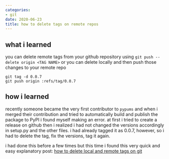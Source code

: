 ```yaml
---
categories:
- git
date: 2020-06-23
title: how to delete tags on remote repos
---
```


## what i learned
you can delete remote tags from your github repository using `git push --delete origin <TAG NAME>` or you can delete locally and then push those changes to your remote repo

```shell
git tag -d 0.0.7
git push origin :refs/tag/0.0.7
```


## how i learned
recently someone became the very first contributor to `pypums` and when i merged their contribution and tried to automatically build and publish the package to PyPI i found myself making an error. at first i tried to create a release on github then i realized i had not changed the versions accordingly in setup.py and the other files. i had already tagged it as 0.0.7, however, so i had to delete the tag, fix the versions, tag it again. 

i had done this before a few times but this time i found this very quick and easy explanatory post: [how to delete local and remote tags on git](https://devconnected.com/how-to-delete-local-and-remote-tags-on-git/)